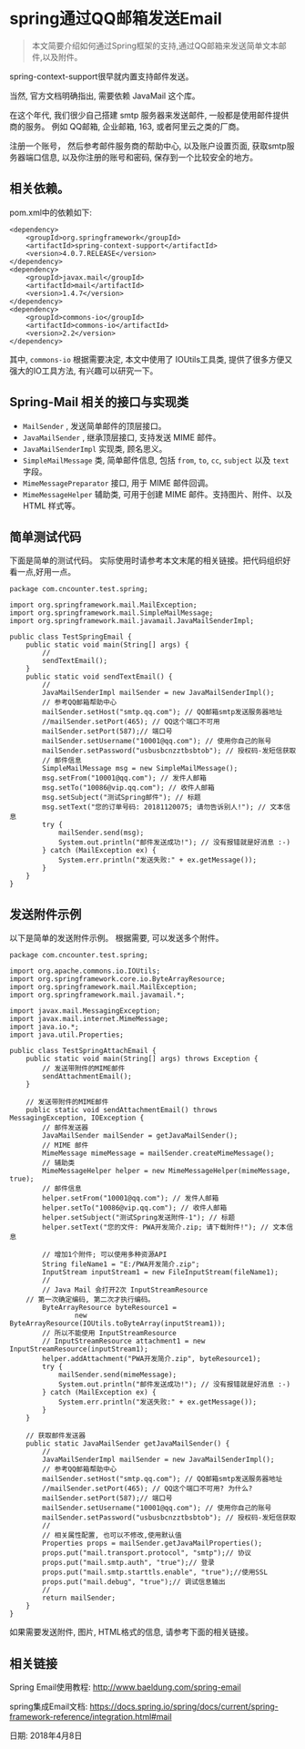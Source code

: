 # spring通过QQ邮箱发送Email

> 本文简要介绍如何通过Spring框架的支持,通过QQ邮箱来发送简单文本邮件,以及附件。

spring-context-support很早就内置支持邮件发送。

当然, 官方文档明确指出, 需要依赖 JavaMail 这个库。


在这个年代, 我们很少自己搭建 smtp 服务器来发送邮件, 一般都是使用邮件提供商的服务。 例如 QQ邮箱, 企业邮箱, 163, 或者阿里云之类的厂商。

注册一个账号， 然后参考邮件服务商的帮助中心, 以及账户设置页面, 获取smtp服务器端口信息, 以及你注册的账号和密码, 保存到一个比较安全的地方。


## 相关依赖。

pom.xml中的依赖如下:

```
<dependency>
    <groupId>org.springframework</groupId>
    <artifactId>spring-context-support</artifactId>
    <version>4.0.7.RELEASE</version>
</dependency>
<dependency>
    <groupId>javax.mail</groupId>
    <artifactId>mail</artifactId>
    <version>1.4.7</version>
</dependency>
<dependency>
    <groupId>commons-io</groupId>
    <artifactId>commons-io</artifactId>
    <version>2.2</version>
</dependency>
```

其中, `commons-io` 根据需要决定, 本文中使用了 IOUtils工具类, 提供了很多方便又强大的IO工具方法, 有兴趣可以研究一下。


## Spring-Mail 相关的接口与实现类

- `MailSender` , 发送简单邮件的顶层接口。
- `JavaMailSender` , 继承顶层接口, 支持发送 MIME 邮件。
- `JavaMailSenderImpl` 实现类, 顾名思义。
- `SimpleMailMessage` 类, 简单邮件信息, 包括 `from`, `to`, `cc`, `subject` 以及 `text` 字段。
- `MimeMessagePreparator` 接口, 用于 MIME 邮件回调。
- `MimeMessageHelper` 辅助类, 可用于创建 MIME 邮件。支持图片、附件、以及 HTML 样式等。


## 简单测试代码

下面是简单的测试代码。 实际使用时请参考本文末尾的相关链接。把代码组织好看一点,好用一点。

```
package com.cncounter.test.spring;

import org.springframework.mail.MailException;
import org.springframework.mail.SimpleMailMessage;
import org.springframework.mail.javamail.JavaMailSenderImpl;

public class TestSpringEmail {
    public static void main(String[] args) {
        //
        sendTextEmail();
    }
    public static void sendTextEmail() {
        //
        JavaMailSenderImpl mailSender = new JavaMailSenderImpl();
        // 参考QQ邮箱帮助中心
        mailSender.setHost("smtp.qq.com"); // QQ邮箱smtp发送服务器地址
        //mailSender.setPort(465); // QQ这个端口不可用
        mailSender.setPort(587);// 端口号
        mailSender.setUsername("10001@qq.com"); // 使用你自己的账号
        mailSender.setPassword("usbusbcnzztbsbtob"); // 授权码-发短信获取
        // 邮件信息
        SimpleMailMessage msg = new SimpleMailMessage();
        msg.setFrom("10001@qq.com"); // 发件人邮箱
        msg.setTo("10086@vip.qq.com"); // 收件人邮箱
        msg.setSubject("测试Spring邮件"); // 标题
        msg.setText("您的订单号码: 20181120075; 请勿告诉别人!"); // 文本信息
        try {
            mailSender.send(msg);
            System.out.println("邮件发送成功!"); // 没有报错就是好消息 :-)
        } catch (MailException ex) {
            System.err.println("发送失败:" + ex.getMessage());
        }
    }
}

```


## 发送附件示例

以下是简单的发送附件示例。 根据需要, 可以发送多个附件。

```
package com.cncounter.test.spring;

import org.apache.commons.io.IOUtils;
import org.springframework.core.io.ByteArrayResource;
import org.springframework.mail.MailException;
import org.springframework.mail.javamail.*;

import javax.mail.MessagingException;
import javax.mail.internet.MimeMessage;
import java.io.*;
import java.util.Properties;

public class TestSpringAttachEmail {
    public static void main(String[] args) throws Exception {
        // 发送带附件的MIME邮件
        sendAttachmentEmail();
    }

    // 发送带附件的MIME邮件
    public static void sendAttachmentEmail() throws MessagingException, IOException {
        // 邮件发送器
        JavaMailSender mailSender = getJavaMailSender();
        // MIME 邮件
        MimeMessage mimeMessage = mailSender.createMimeMessage();
        // 辅助类
        MimeMessageHelper helper = new MimeMessageHelper(mimeMessage, true);
        // 邮件信息
        helper.setFrom("10001@qq.com"); // 发件人邮箱
        helper.setTo("10086@vip.qq.com"); // 收件人邮箱
        helper.setSubject("测试Spring发送附件-1"); // 标题
        helper.setText("您的文件: PWA开发简介.zip; 请下载附件!"); // 文本信息

        // 增加1个附件; 可以使用多种资源API
        String fileName1 = "E:/PWA开发简介.zip";
        InputStream inputStream1 = new FileInputStream(fileName1);
        //
        // Java Mail 会打开2次 InputStreamResource
	// 第一次确定编码, 第二次才执行编码。
        ByteArrayResource byteResource1 =
                new ByteArrayResource(IOUtils.toByteArray(inputStream1));
        // 所以不能使用 InputStreamResource
        // InputStreamResource attachment1 = new InputStreamResource(inputStream1);
        helper.addAttachment("PWA开发简介.zip", byteResource1);
        try {
            mailSender.send(mimeMessage);
            System.out.println("邮件发送成功!"); // 没有报错就是好消息 :-)
        } catch (MailException ex) {
            System.err.println("发送失败:" + ex.getMessage());
        }
    }

    // 获取邮件发送器
    public static JavaMailSender getJavaMailSender() {
        //
        JavaMailSenderImpl mailSender = new JavaMailSenderImpl();
        // 参考QQ邮箱帮助中心
        mailSender.setHost("smtp.qq.com"); // QQ邮箱smtp发送服务器地址
        //mailSender.setPort(465); // QQ这个端口不可用? 为什么?
        mailSender.setPort(587);// 端口号
        mailSender.setUsername("10001@qq.com"); // 使用你自己的账号
        mailSender.setPassword("usbusbcnzztbsbtob"); // 授权码-发短信获取
        //
        // 相关属性配置, 也可以不修改,使用默认值
        Properties props = mailSender.getJavaMailProperties();
        props.put("mail.transport.protocol", "smtp");// 协议
        props.put("mail.smtp.auth", "true");// 登录
        props.put("mail.smtp.starttls.enable", "true");//使用SSL
        props.put("mail.debug", "true");// 调试信息输出
        //
        return mailSender;
    }
}
```


如果需要发送附件, 图片, HTML格式的信息, 请参考下面的相关链接。


## 相关链接

Spring Email使用教程: <http://www.baeldung.com/spring-email>

spring集成Email文档: <https://docs.spring.io/spring/docs/current/spring-framework-reference/integration.html#mail>

日期: 2018年4月8日
